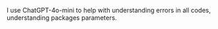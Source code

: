 I use ChatGPT-4o-mini to help with understanding errors in all codes, understanding packages parameters.
